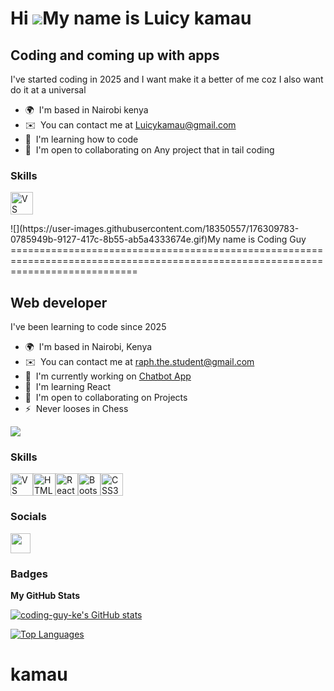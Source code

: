 Hi ![](https://user-images.githubusercontent.com/18350557/176309783-0785949b-9127-417c-8b55-ab5a4333674e.gif)My name is Luicy kamau
===================================================================================================================================

Coding and coming up with apps
------------------------------

I've started coding in 2025 and I want make it a better of me coz I also want do it at a universal

* 🌍  I'm based in Nairobi kenya
* ✉️  You can contact me at [Luicykamau@gmail.com](mailto:Luicykamau@gmail.com)
* 🧠  I'm learning how to code
* 🤝  I'm open to collaborating on Any project that in tail coding

### Skills


<p align="left">
<a href="https://code.visualstudio.com/" target="_blank" rel="noreferrer"><img src="https://raw.githubusercontent.com/danielcranney/readme-generator/main/public/icons/skills/visualstudiocode.svg" width="36" height="36" alt="VS Code" /></a>
</p>
![](https://user-images.githubusercontent.com/18350557/176309783-0785949b-9127-417c-8b55-ab5a4333674e.gif)My name is Coding Guy
==================================================================================================================================

Web developer
-------------

I've been learning to code since 2025

* 🌍  I'm based in Nairobi, Kenya
* ✉️  You can contact me at [raph.the.student@gmail.com](mailto:raph.the.student@gmail.com)
* 🚀  I'm currently working on [Chatbot App](http://chatbot.com)
* 🧠  I'm learning React
* 🤝  I'm open to collaborating on Projects
* ⚡  Never looses in Chess

<a href="https://www.github.com/coding-guy-ke" target="_blank" rel="noreferrer"><img
src="https://img.shields.io/github/followers/coding-guy-ke?logo=github&style=for-the-badge&color=0891b2&labelColor=1c1917" /></a>

### Skills


<p align="left">
<a href="https://code.visualstudio.com/" target="_blank" rel="noreferrer"><img src="https://raw.githubusercontent.com/danielcranney/readme-generator/main/public/icons/skills/visualstudiocode.svg" width="36" height="36" alt="VS Code" /></a><a href="https://developer.mozilla.org/en-US/docs/Glossary/HTML5" target="_blank" rel="noreferrer"><img src="https://raw.githubusercontent.com/danielcranney/readme-generator/main/public/icons/skills/html5-colored.svg" width="36" height="36" alt="HTML5" /></a><a href="https://reactjs.org/" target="_blank" rel="noreferrer"><img src="https://raw.githubusercontent.com/danielcranney/readme-generator/main/public/icons/skills/react-colored.svg" width="36" height="36" alt="React" /></a><a href="https://getbootstrap.com/" target="_blank" rel="noreferrer"><img src="https://raw.githubusercontent.com/danielcranney/readme-generator/main/public/icons/skills/bootstrap-colored.svg" width="36" height="36" alt="Bootstrap" /></a><a href="https://www.w3.org/TR/CSS/#css" target="_blank" rel="noreferrer"><img src="https://raw.githubusercontent.com/danielcranney/readme-generator/main/public/icons/skills/css3-colored.svg" width="36" height="36" alt="CSS3" /></a>
</p>


### Socials

<p align="left"> <a href="https://www.github.com/coding-guy-ke" target="_blank" rel="noreferrer"> <picture> <source media="(prefers-color-scheme: dark)" srcset="https://raw.githubusercontent.com/danielcranney/readme-generator/main/public/icons/socials/github-dark.svg" /> <source media="(prefers-color-scheme: light)" srcset="https://raw.githubusercontent.com/danielcranney/readme-generator/main/public/icons/socials/github.svg" /> <img src="https://raw.githubusercontent.com/danielcranney/readme-generator/main/public/icons/socials/github.svg" width="32" height="32" /> </picture> </a></p>

### Badges

<b>My GitHub Stats</b>

<a href="http://www.github.com/coding-guy-ke"><img src="https://github-readme-stats.vercel.app/api?username=coding-guy-ke&show_icons=true&hide=&count_private=true&title_color=0891b2&text_color=ffffff&icon_color=0891b2&bg_color=1c1917&hide_border=true&show_icons=true" alt="coding-guy-ke's GitHub stats" /></a>

<a href="https://github.com/coding-guy-ke" align="left"><img src="https://github-readme-stats.vercel.app/api/top-langs/?username=coding-guy-ke&langs_count=10&title_color=0891b2&text_color=ffffff&icon_color=0891b2&bg_color=1c1917&hide_border=true&locale=en&custom_title=Top%20%Languages" alt="Top Languages" /></a>
# kamau
